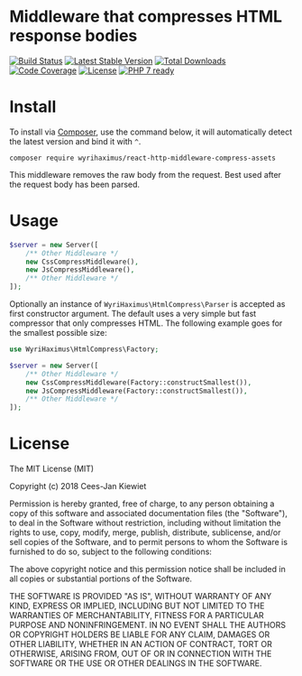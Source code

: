 # Middleware that compresses HTML response bodies

[![Build Status](https://travis-ci.org/WyriHaximus/reactphp-http-middleware-compress-assets.svg?branch=master)](https://travis-ci.org/WyriHaximus/reactphp-http-middleware-compress-assets)
[![Latest Stable Version](https://poser.pugx.org/WyriHaximus/react-http-middleware-compress-assets/v/stable.png)](https://packagist.org/packages/WyriHaximus/react-http-middleware-compress-assets)
[![Total Downloads](https://poser.pugx.org/WyriHaximus/react-http-middleware-compress-assets/downloads.png)](https://packagist.org/packages/WyriHaximus/react-http-middleware-compress-assets)
[![Code Coverage](https://scrutinizer-ci.com/g/WyriHaximus/reactphp-http-middleware-compress-assets/badges/coverage.png?b=master)](https://scrutinizer-ci.com/g/WyriHaximus/reactphp-http-middleware-compress-assets/?branch=master)
[![License](https://poser.pugx.org/WyriHaximus/react-http-middleware-compress-assets/license.png)](https://packagist.org/packages/WyriHaximus/react-http-middleware-compress-assets)
[![PHP 7 ready](http://php7ready.timesplinter.ch/WyriHaximus/reactphp-http-middleware-clear-body/badge.svg)](https://travis-ci.org/WyriHaximus/reactphp-http-middleware-clear-body)

# Install

To install via [Composer](http://getcomposer.org/), use the command below, it will automatically detect the latest version and bind it with `^`.

```
composer require wyrihaximus/react-http-middleware-compress-assets
```

This middleware removes the raw body from the request. Best used after the request body has been parsed.

# Usage

```php
$server = new Server([
    /** Other Middleware */
    new CssCompressMiddleware(),
    new JsCompressMiddleware(),
    /** Other Middleware */
]);
```

Optionally an instance of `WyriHaximus\HtmlCompress\Parser` is accepted as first constructor argument. The default uses a very simple but fast compressor that only compresses HTML. The following example goes for the smallest possible size:

```php
use WyriHaximus\HtmlCompress\Factory;

$server = new Server([
    /** Other Middleware */
    new CssCompressMiddleware(Factory::constructSmallest()),
    new JsCompressMiddleware(Factory::constructSmallest()),
    /** Other Middleware */
]);
```

# License

The MIT License (MIT)

Copyright (c) 2018 Cees-Jan Kiewiet

Permission is hereby granted, free of charge, to any person obtaining a copy
of this software and associated documentation files (the "Software"), to deal
in the Software without restriction, including without limitation the rights
to use, copy, modify, merge, publish, distribute, sublicense, and/or sell
copies of the Software, and to permit persons to whom the Software is
furnished to do so, subject to the following conditions:

The above copyright notice and this permission notice shall be included in all
copies or substantial portions of the Software.

THE SOFTWARE IS PROVIDED "AS IS", WITHOUT WARRANTY OF ANY KIND, EXPRESS OR
IMPLIED, INCLUDING BUT NOT LIMITED TO THE WARRANTIES OF MERCHANTABILITY,
FITNESS FOR A PARTICULAR PURPOSE AND NONINFRINGEMENT. IN NO EVENT SHALL THE
AUTHORS OR COPYRIGHT HOLDERS BE LIABLE FOR ANY CLAIM, DAMAGES OR OTHER
LIABILITY, WHETHER IN AN ACTION OF CONTRACT, TORT OR OTHERWISE, ARISING FROM,
OUT OF OR IN CONNECTION WITH THE SOFTWARE OR THE USE OR OTHER DEALINGS IN THE
SOFTWARE.
